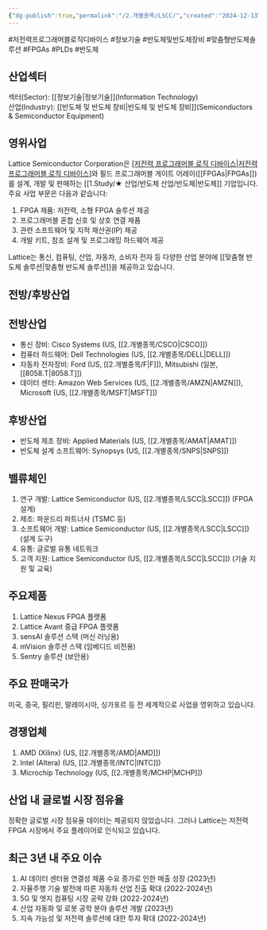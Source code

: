 ```yaml
---
{"dg-publish":true,"permalink":"/2.개별종목/LSCC/","created":"2024-12-13T21:47:21.512+09:00","updated":"2025-07-29T21:37:04.865+09:00"}
---
```


#저전력프로그래머블로직디바이스 #정보기술 #반도체및반도체장비 #맞춤형반도체솔루션 #FPGAs #PLDs #반도체 


## 산업섹터

섹터(Sector): [[정보기술\|정보기술]](Information Technology)  
산업(Industry): [[반도체 및 반도체 장비\|반도체 및 반도체 장비]](Semiconductors & Semiconductor Equipment)

## 영위사업

Lattice Semiconductor Corporation은 [[저전력 프로그래머블 로직 디바이스\|저전력 프로그래머블 로직 디바이스]]([[PLDs\|PLDs]])와 필드 프로그래머블 게이트 어레이([[FPGAs\|FPGAs]])를 설계, 개발 및 판매하는 [[1.Study/★ 산업/반도체 산업/반도체\|반도체]] 기업입니다. 주요 사업 부문은 다음과 같습니다:

1. FPGA 제품: 저전력, 소형 FPGA 솔루션 제공
2. 프로그래머블 혼합 신호 및 상호 연결 제품
3. 관련 소프트웨어 및 지적 재산권(IP) 제공
4. 개발 키트, 참조 설계 및 프로그래밍 하드웨어 제공

Lattice는 통신, 컴퓨팅, 산업, 자동차, 소비자 전자 등 다양한 산업 분야에 [[맞춤형 반도체 솔루션\|맞춤형 반도체 솔루션]]을 제공하고 있습니다.

## 전방/후방산업

## 전방산업

- 통신 장비: Cisco Systems (US, [[2.개별종목/CSCO\|CSCO]])
- 컴퓨터 하드웨어: Dell Technologies (US, [[2.개별종목/DELL\|DELL]])
- 자동차 전자장비: Ford (US, [[2.개별종목/F\|F]]), Mitsubishi (일본, [[8058.T\|8058.T]])
- 데이터 센터: Amazon Web Services (US, [[2.개별종목/AMZN\|AMZN]]), Microsoft (US, [[2.개별종목/MSFT\|MSFT]])

## 후방산업

- 반도체 제조 장비: Applied Materials (US, [[2.개별종목/AMAT\|AMAT]])
- 반도체 설계 소프트웨어: Synopsys (US, [[2.개별종목/SNPS\|SNPS]])

## 밸류체인

1. 연구 개발: Lattice Semiconductor (US, [[2.개별종목/LSCC\|LSCC]]) (FPGA 설계)
2. 제조: 파운드리 파트너사 (TSMC 등)
3. 소프트웨어 개발: Lattice Semiconductor (US, [[2.개별종목/LSCC\|LSCC]]) (설계 도구)
4. 유통: 글로벌 유통 네트워크
5. 고객 지원: Lattice Semiconductor (US, [[2.개별종목/LSCC\|LSCC]]) (기술 지원 및 교육)

## 주요제품

1. Lattice Nexus FPGA 플랫폼
2. Lattice Avant 중급 FPGA 플랫폼
3. sensAI 솔루션 스택 (머신 러닝용)
4. mVision 솔루션 스택 (임베디드 비전용)
5. Sentry 솔루션 (보안용)

## 주요 판매국가

미국, 중국, 필리핀, 말레이시아, 싱가포르 등 전 세계적으로 사업을 영위하고 있습니다.

## 경쟁업체

1. AMD (Xilinx) (US, [[2.개별종목/AMD\|AMD]])
2. Intel (Altera) (US, [[2.개별종목/INTC\|INTC]])
3. Microchip Technology (US, [[2.개별종목/MCHP\|MCHP]])

## 산업 내 글로벌 시장 점유율

정확한 글로벌 시장 점유율 데이터는 제공되지 않았습니다. 그러나 Lattice는 저전력 FPGA 시장에서 주요 플레이어로 인식되고 있습니다.

## 최근 3년 내 주요 이슈

1. AI 데이터 센터용 연결성 제품 수요 증가로 인한 매출 성장 (2023년)
2. 자율주행 기술 발전에 따른 자동차 산업 진출 확대 (2022-2024년)
3. 5G 및 엣지 컴퓨팅 시장 공략 강화 (2022-2024년)
4. 산업 자동화 및 로봇 공학 분야 솔루션 개발 (2023년)
5. 지속 가능성 및 저전력 솔루션에 대한 투자 확대 (2022-2024년)